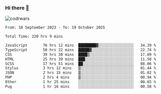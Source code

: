 ### Hi there 👋


![codrwars](https://www.codewars.com/users/rsschool_c9af20f58c35c696/badges/micro) 

<!--START_SECTION:waka-->

```txt
From: 18 September 2023 - To: 19 October 2025

Total Time: 220 hrs 9 mins

JavaScript       76 hrs 12 mins  ████████▓░░░░░░░░░░░░░░░░   34.39 %
TypeScript       50 hrs 22 mins  █████▓░░░░░░░░░░░░░░░░░░░   22.74 %
CSS              39 hrs 38 mins  ████▒░░░░░░░░░░░░░░░░░░░░   17.89 %
HTML             25 hrs 39 mins  ███░░░░░░░░░░░░░░░░░░░░░░   11.58 %
SCSS             17 hrs 51 mins  ██░░░░░░░░░░░░░░░░░░░░░░░   08.06 %
Stylus           3 hrs 12 mins   ▒░░░░░░░░░░░░░░░░░░░░░░░░   01.44 %
JSON             2 hrs 15 mins   ▒░░░░░░░░░░░░░░░░░░░░░░░░   01.02 %
PHP              2 hrs 4 mins    ▒░░░░░░░░░░░░░░░░░░░░░░░░   00.94 %
Other            1 hr 25 mins    ░░░░░░░░░░░░░░░░░░░░░░░░░   00.65 %
Pug              1 hr 16 mins    ░░░░░░░░░░░░░░░░░░░░░░░░░   00.58 %
```

<!--END_SECTION:waka-->
